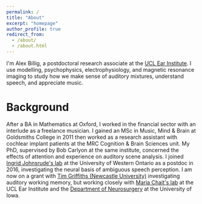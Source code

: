 ```yaml
---
permalink: /
title: "About"
excerpt: "homepage"
author_profile: true
redirect_from:
  - /about/
  - /about.html
---
```


I'm Alex Billig, a postdoctoral research associate at the [UCL Ear Institute](https://www.ucl.ac.uk/ear/). I use modelling, psychophysics, electrophysiology, and magnetic resonance imaging to study how we make sense of auditory mixtures, understand speech, and appreciate music.


Background
======

After a BA in Mathematics at Oxford, I worked in the financial sector with an interlude as a freelance musician. I gained an MSc in Music, Mind & Brain at Goldsmiths College in 2011 then worked as a research assistant with cochlear implant patients at the MRC Cognition & Brain Sciences unit. My PhD, supervised by Bob Carlyon at the same institute, concerned the effects of attention and experience on auditory scene analysis. I joined [Ingrid Johnsrude's lab](https://www.conchlab.ca/home) at the University of Western Ontario as a postdoc in 2016, investigating the neural basis of ambiguous speech perception. I am now on a grant with [Tim Griffiths (Newcastle University)](https://www.auditorycognition.org/) investigating auditory working memory, but working closely with [Maria Chait's lab](https://www.ucl.ac.uk/ear/research/chaitlab/people) at the UCL Ear Institute and the [Department of Neurosurgery](https://hbrl-neurosurgery.lab.uiowa.edu/) at the University of Iowa.
